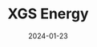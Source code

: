 ---  
layout: startup_page  
title: "XGS Energy"  
id: "xgsenergy.com"  
permalink: "/xgsenergyxgsenergy.com01232024/"  
website: "https://www.xgsenergy.com"  
funding_round: ""  
funding_amount: "$9.7M"  
investors: "Constellation Technology Ventures, BlueScopeX, Thin Line Capital"  
about: "XGS Energy develops next-generation geothermal energy technology. Its proprietary Thermal Reach Enhancement (TRE) system uses highly conductive materials to efficiently harvest thermal energy, independent of water or specific geological formations. This allows for global deployment of geothermal heat and power."  
markets: "Clean Energy, Geothermal Energy, Energy"  
hq: "Palo Alto, California, United States"  
founded_year: "2008"  
linkedin: "https://www.linkedin.com/company/xgs-energy"  
twitter: "https://twitter.com/xgsenergy"  
instagram: ""  
facebook: ""  
crunchbase: "https://www.crunchbase.com/organization/xgs-energy"  
pitchbook: "https://pitchbook.com/profiles/company/504124-12"  

date_display: "23-Jan-2024"  
date: "2024-01-23"

# SEO Optimization  
meta_title: "XGS Energy -  Funding ($9.7M)"  
meta_description: "XGS Energy, XGS Energy develops next-generation geothermal energy technology. Its proprietary Thermal Reach Enhancement (TRE) system uses highly conductive materi..."  
meta_keywords: "XGS Energy, Clean Energy, Geothermal Energy, Energy,  funding"  
canonical_url: "https://startup.projectstartups.com/xgsenergyxgsenergy.com01232024/"  
---
